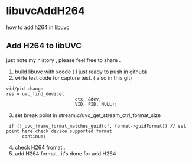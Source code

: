 # libuvcAddH264
how to add h264 in libuvc 

## Add H264 to libUVC
just note my history , please feel free to share .

1. build libuvc with xcode ( I just ready to push in github)
2. wirte test code for capture  test. ( also in this git)
```
vid/pid change
res = uvc_find_device(
                          ctx, &dev,
                          VID, PID, NULL); 
```
3. set break point in stream.c/uvc_get_stream_ctrl_format_size
```
 if (!_uvc_frame_format_matches_guid(cf, format->guidFormat)) // set point here check device supported format 
      continue;
```
4. check H264 fromat .
5. add H264 format .
it's done for add H264

